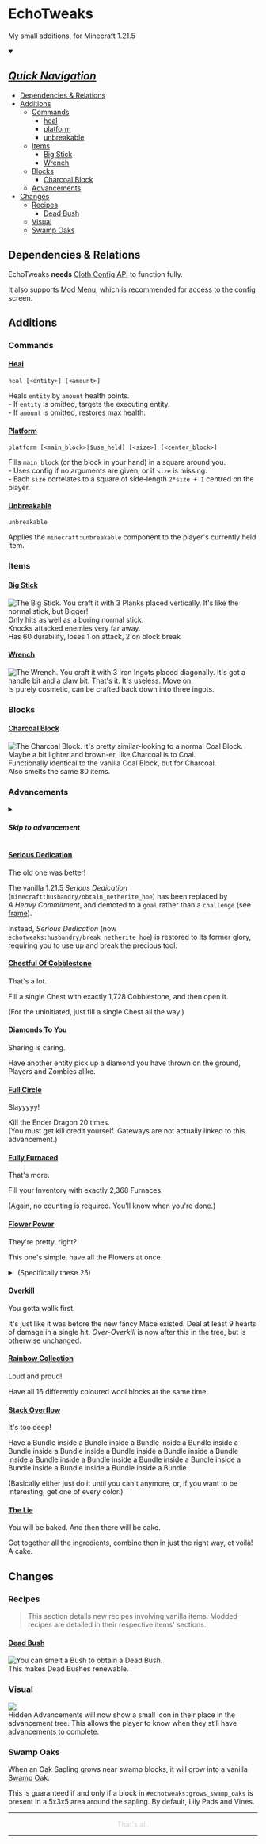 # EchoTweaks

My small additions, for Minecraft 1.21.5

<details open>
<summary>

## <ins>*Quick Navigation*</ins>

</summary>

- [Dependencies & Relations](#dependencies--relations)
- [Additions](#additions)
	- [Commands](#commands)
		- [heal](#heal)
		- [platform](#plat)
		- [unbreakable](#unbk)
	- [Items](#items)
		- [Big Stick](#big-stick)
		- [Wrench](#wrench)
	- [Blocks](#blocks)
		- [Charcoal Block](#charcoal-block)
	- [Advancements](#advancements)
- [Changes](#changes)
	- [Recipes](#recipes)
		- [Dead Bush](#dead-bush)
	- [Visual](#visual)
	- [Swamp Oaks](#swamp-oaks)

</details>

## Dependencies & Relations
EchoTweaks **needs** [Cloth Config API](https://www.curseforge.com/minecraft/mc-mods/cloth-config/files/6351756) to function fully.

It also supports [Mod Menu](https://www.curseforge.com/minecraft/mc-mods/modmenu/files/6347337), which is recommended for access to the config screen.

## Additions

### Commands

#### <ins>Heal</ins>
```
heal [<entity>] [<amount>]
```
Heals `entity` by `amount` health points.  
\- If `entity` is omitted, targets the executing entity.  
\- If `amount` is omitted, restores max health.

#### <ins>Platform</ins>
```
platform [<main_block>|$use_held] [<size>] [<center_block>]
```
Fills `main_block` (or the block in your hand) in a square around you.<br>
\- Uses config if no arguments are given, or if `size` is missing.<br>
\- Each `size` correlates to a square of side-length `2*size + 1` centred on the player.

#### <ins>Unbreakable</ins>
```
unbreakable
```
Applies the `minecraft:unbreakable` component to the player's currently held item.

### Items

#### <ins>Big Stick</ins>
![The Big Stick. You craft it with 3 Planks placed vertically. It's like the normal stick, but Bigger!](readmeAssets/BigStickCraft.gif "echotweaks:big_stick")<br>
Only hits as well as a boring normal stick.<br>
Knocks attacked enemies very far away.<br>
Has 60 durability, loses 1 on attack, 2 on block break

#### <ins>Wrench</ins>
![The Wrench. You craft it with 3 Iron Ingots placed diagonally. It's got a handle bit and a claw bit. That's it. It's useless. Move on.](readmeAssets/WrenchCraft.png "echotweaks:wrench")<br>
Is purely cosmetic, can be crafted back down into three ingots.

### Blocks

#### <ins>Charcoal Block</ins>
![The Charcoal Block. It's pretty similar-looking to a normal Coal Block. Maybe a bit lighter and brown-er, like Charcoal is to Coal.](readmeAssets/CharcoalBlock.png)<br>
Functionally identical to the vanilla Coal Block, but for Charcoal.<br>
Also smelts the same 80 items.

### Advancements
<details>
<summary>

#### *Skip to advancement*

</summary>

- [A Heavy Commitment / Serious Dedication](#serious-dedication)
- [Chestful Of Cobblestone](#chestful-of-cobblestone)
- [Diamonds To You!](#diamonds-to-you)
- [Fully Furnaced](#fully-furnaced)
- [Flower Power](#flower-power)
- [Overkill / Over-Overkill](#overkill)
- [Rainbow Collection](#rainbow-collection)
- [Stack Overflow](#stack-overflow)
- [The Lie](#the-lie)

</details>

#### <ins>Serious Dedication</ins>

The old one was better!

The vanilla 1.21.5 *Serious&nbsp;Dedication* (`minecraft:husbandry/obtain_netherite_hoe`) has been replaced by *A&nbsp;Heavy&nbsp;Commitment*, and demoted to a `goal` rather than a `challenge` (see [frame](https://minecraft.wiki/w/Advancement_definition)).

Instead, *Serious&nbsp;Dedication* (now `echotweaks:husbandry/break_netherite_hoe`) is restored to its former glory, requiring you to use up and break the precious tool.

#### <ins>Chestful Of Cobblestone</ins>

That's a lot.

Fill a single Chest with exactly 1,728 Cobblestone, and then open it.

(For the uninitiated, just fill a single Chest all the way.)

#### <ins>Diamonds To You</ins>

Sharing is caring.

Have another entity pick up a diamond you have thrown on the ground, Players and Zombies alike.

#### <ins>Full Circle</ins>

Slayyyyy!

Kill the Ender Dragon 20 times.<br>
(You must get kill credit yourself. Gateways are not actually linked to this advancement.)

#### <ins>Fully Furnaced</ins>

That's more.

Fill your Inventory with exactly 2,368 Furnaces.

(Again, no counting is required. You'll know when you're done.)

#### <ins>Flower Power</ins>

They're pretty, right?

This one's simple, have all the Flowers at once.

<details>
<summary>&nbsp;(Specifically these 25)</summary>

```
minecraft:allium
minecraft:azure_bluet
minecraft:blue_orchid
minecraft:cactus_flower
minecraft:cornflower
minecraft:dandelion
minecraft:closed_eyeblossom
minecraft:open_eyeblossom
minecraft:lilac
minecraft:lily_of_the_valley
minecraft:oxeye_daisy
minecraft:peony
minecraft:pink_petals
minecraft:pitcher_plant
minecraft:poppy
minecraft:rose_bush
minecraft:spore_blossom
minecraft:sunflower
minecraft:torchflower
minecraft:red_tulip
minecraft:orange_tulip
minecraft:pink_tulip
minecraft:white_tulip
minecraft:wildflowers
minecraft:wither_rose
```

(Yes I know there are more things with "flower" in them)<br>
(and more things in `#minecraft:flowers`)<br>
(these are the ones that I say count)<br>
(they have petals idk)<br>
(don't @ me)

</details>

#### <ins>Overkill</ins>

You gotta wallk first.

It's just like it was before the new fancy Mace existed. Deal at least 9 hearts of damage in a single hit. *Over-Overkill* is now after this in the tree, but is otherwise unchanged.

#### <ins>Rainbow Collection</ins>

Loud and proud!

Have all 16 differently coloured wool blocks at the same time.

#### <ins>Stack Overflow</ins>

It's too deep!

Have a Bundle inside a Bundle inside a Bundle inside a Bundle inside a Bundle inside a Bundle inside a Bundle inside a Bundle inside a Bundle inside a Bundle inside a Bundle inside a Bundle inside a Bundle inside a Bundle inside a Bundle inside a Bundle inside a Bundle.

(Basically either just do it until you can't anymore, or, if you want to be interesting, get one of every color.)

#### <ins>The Lie</ins>

You will be baked. And then there will be cake.

Get together all the ingredients, combine then in just the right way, et voilà! A cake.

## Changes

### Recipes

> This section details new recipes involving vanilla items. Modded recipes are detailed in their respective items' sections.</span>

#### <ins>Dead Bush</ins>
![You can smelt a Bush to obtain a Dead Bush.](readmeAssets/BushSmelt.png)<br>
This makes Dead Bushes renewable.

### Visual

![](src/main/resources/assets/echotweaks/textures/gui/sprites/hinter.png)<br>
Hidden Advancements will now show a small icon in their place in the advancement tree. This allows the player to know when they still have advancements to complete.

### Swamp Oaks

When an Oak Sapling grows near swamp blocks, it will grow into a vanilla [Swamp Oak](https://minecraft.wiki/w/Oak#Swamp_Oak).

This is guaranteed if and only if a block in `#echotweaks:grows_swamp_oaks` is present in a 5x3x5 area around the sapling. By default, Lily Pads and Vines.

<hr>
<p style="color:lightgrey;text-align:center;">That's all.</p>
<hr>
